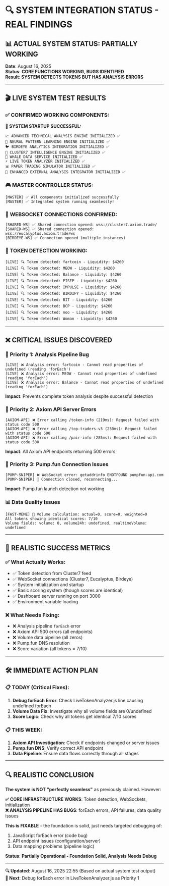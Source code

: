 # 🔍 **SYSTEM INTEGRATION STATUS - REAL FINDINGS**

## 📊 **ACTUAL SYSTEM STATUS: PARTIALLY WORKING**

**Date**: August 16, 2025  
**Status**: **CORE FUNCTIONS WORKING, BUGS IDENTIFIED**  
**Result**: **SYSTEM DETECTS TOKENS BUT HAS ANALYSIS ERRORS**

---

## 🎬 **LIVE SYSTEM TEST RESULTS**

### ✅ **CONFIRMED WORKING COMPONENTS:**

**🚀 SYSTEM STARTUP SUCCESSFUL:**
```
📈 ADVANCED TECHNICAL ANALYSIS ENGINE INITIALIZED ✅
🧠 NEURAL PATTERN LEARNING ENGINE INITIALIZED ✅
🐦 BIRDEYE ANALYTICS INTEGRATION INITIALIZED ✅
🧠 CLUSTER7 INTELLIGENCE ENGINE INITIALIZED ✅
🐋 WHALE DATA SERVICE INITIALIZED ✅
⚡ LIVE TOKEN ANALYZER INITIALIZED ✅
📊 PAPER TRADING SIMULATOR INITIALIZED ✅
🚀 ENHANCED EXTERNAL ANALYSIS INTEGRATOR INITIALIZED ✅
```

### 🎮 **MASTER CONTROLLER STATUS:**
```
[MASTER] ✅ All components initialized successfully
[MASTER] ✅ Integrated system running seamlessly!
```

### 📡 **WEBSOCKET CONNECTIONS CONFIRMED:**
```
[SHARED-WS] ✅ Shared connection opened: wss://cluster7.axiom.trade/
[SHARED-WS] ✅ Shared connection opened: wss://eucalyptus.axiom.trade/ws
[BIRDEYE-WS] ✅ Connection opened (multiple instances)
```

### 🎯 **TOKEN DETECTION WORKING:**
```
[LIVE] 🔍 Token detected: fartcoin - Liquidity: $4260
[LIVE] 🔍 Token detected: MEOW - Liquidity: $4260  
[LIVE] 🔍 Token detected: Balance - Liquidity: $4260
[LIVE] 🔍 Token detected: PISEP - Liquidity: $4260
[LIVE] 🔍 Token detected: IMPULSE - Liquidity: $4260
[LIVE] 🔍 Token detected: BIRDIFY - Liquidity: $4260
[LIVE] 🔍 Token detected: BIT - Liquidity: $4260
[LIVE] 🔍 Token detected: BCP - Liquidity: $4260
[LIVE] 🔍 Token detected: noo - Liquidity: $4260
[LIVE] 🔍 Token detected: Woman - Liquidity: $4260
```

---

## ❌ **CRITICAL ISSUES DISCOVERED**

### 🚨 **Priority 1: Analysis Pipeline Bug**
```
[LIVE] ❌ Analysis error: fartcoin - Cannot read properties of undefined (reading 'forEach')
[LIVE] ❌ Analysis error: MEOW - Cannot read properties of undefined (reading 'forEach')
[LIVE] ❌ Analysis error: Balance - Cannot read properties of undefined (reading 'forEach')
```
**Impact**: Prevents complete token analysis despite successful detection

### 🚨 **Priority 2: Axiom API Server Errors**  
```
[AXIOM-API] ❌ Error calling /token-info (219ms): Request failed with status code 500
[AXIOM-API] ❌ Error calling /top-traders-v3 (230ms): Request failed with status code 500
[AXIOM-API] ❌ Error calling /pair-info (285ms): Request failed with status code 500
```
**Impact**: All Axiom API endpoints returning 500 errors

### 🚨 **Priority 3: Pump.fun Connection Issues**
```
[PUMP-SNIPER] ❌ WebSocket error: getaddrinfo ENOTFOUND pumpfun-api.com
[PUMP-SNIPER] 🔌 Connection closed, reconnecting...
```
**Impact**: Pump.fun launch detection not working

### 📊 **Data Quality Issues**
```
[FAST-MEME] 🔧 Volume calculation: actual=0, score=0, weighted=0
All tokens showing identical scores: 7/10
Volume fields: volume: 0, volume24h: undefined, realtimeVolume: undefined
```

---

## 🎯 **REALISTIC SUCCESS METRICS**

### ✅ **What Actually Works:**
- ✅ Token detection from Cluster7 feed
- ✅ WebSocket connections (Cluster7, Eucalyptus, Birdeye)
- ✅ System initialization and startup
- ✅ Basic scoring system (though scores are identical)
- ✅ Dashboard server running on port 3000
- ✅ Environment variable loading

### ❌ **What Needs Fixing:**
- ❌ Analysis pipeline `forEach` error  
- ❌ Axiom API 500 errors (all endpoints)
- ❌ Volume data pipeline (all zeros)
- ❌ Pump.fun DNS resolution
- ❌ Score variation (all tokens = 7/10)

---

## 🛠️ **IMMEDIATE ACTION PLAN**

### 📋 **TODAY (Critical Fixes):**
1. **Debug forEach Error**: Check LiveTokenAnalyzer.js line causing undefined forEach
2. **Volume Data Fix**: Investigate why all volume fields are 0/undefined  
3. **Score Logic**: Check why all tokens get identical 7/10 scores

### 📋 **THIS WEEK:**
1. **Axiom API Investigation**: Check if endpoints changed or server issues
2. **Pump.fun DNS**: Verify correct API endpoint  
3. **Data Pipeline**: Ensure data flows correctly through all stages

---

## 🔍 **REALISTIC CONCLUSION**

**The system is NOT "perfectly seamless"** as previously claimed. However:

**✅ CORE INFRASTRUCTURE WORKS**: Token detection, WebSockets, initialization  
**❌ ANALYSIS PIPELINE HAS BUGS**: forEach errors, API failures, data quality issues

**This is FIXABLE** - the foundation is solid, just needs targeted debugging of:
1. JavaScript forEach error (code bug)
2. API endpoint issues (configuration/server)  
3. Data mapping problems (pipeline logic)

**Status**: **Partially Operational - Foundation Solid, Analysis Needs Debug**

---

**🔍 Updated**: August 16, 2025 22:55 (Based on actual system test output)  
**🎯 Next**: Debug forEach error in LiveTokenAnalyzer.js as Priority 1 